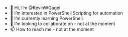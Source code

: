 - 👋 Hi, I’m @KevinWGagel
- 👀 I’m interested in PowerShell Scripting for automation
- 🌱 I’m currently learning PowerShell
- 💞️ I’m looking to collaborate on - not at the moment
- 📫 How to reach me - not at the moment

<!---
KevinWGagel/KevinWGagel is a ✨ special ✨ repository because its `README.md` (this file) appears on your GitHub profile.
You can click the Preview link to take a look at your changes.
--->

